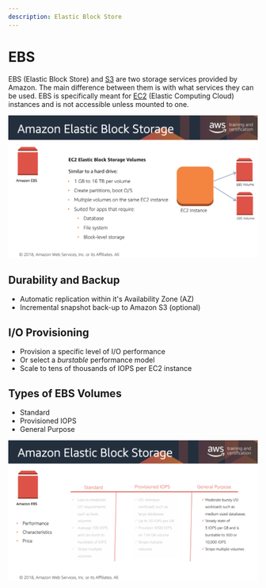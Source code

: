 ```yaml
---
description: Elastic Block Store
---
```


# EBS

EBS (Elastic Block Store) and [S3](untitled.md) are two storage services provided by Amazon. The main difference between them is with what services they can be used. EBS is specifically meant for [EC2](../servers/ec2.md) (Elastic Computing Cloud) instances and is not accessible unless mounted to one.

![Amazon EBS (aws.training)](<../.gitbook/assets/Screen Shot 2019-10-26 at 3.27.42 PM.png>)

## Durability and Backup

* Automatic replication within it's Availability Zone (AZ)
* Incremental snapshot back-up to Amazon S3 (optional)

## I/O Provisioning

* Provision a specific level of I/O performance
* Or select a _burstable_ performance model
* Scale to tens of thousands of IOPS per EC2 instance

## Types of EBS Volumes

* Standard
* Provisioned IOPS
* General Purpose

![EBS types (aws.training)](<../.gitbook/assets/Screen Shot 2019-10-26 at 3.58.08 PM.png>)

